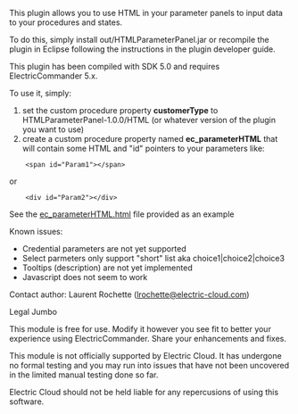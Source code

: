 This plugin allows you to use HTML in your parameter panels to input data to your procedures and states.

To do this, simply install out/HTMLParameterPanel.jar or recompile the plugin in Eclipse following the instructions in the plugin developer guide. 

This plugin has been compiled with SDK 5.0 and requires ElectricCommander 5.x.

To use it, simply:

1. set the custom procedure property **customerType** to HTMLParameterPanel-1.0.0/HTML (or whatever version of the plugin you want to use)
2. create a custom procedure property named **ec_parameterHTML** that will contain some HTML and "id" pointers to your parameters like:
```
	<span id="Param1"></span>
```
or
```
	<div id="Param2"></div>
```

See the [ec_parameterHTML.html](blob/master/ec_parameterHTML.html) file provided as an example

Known issues:
 * Credential parameters are not yet supported
 * Select parmeters only support "short" list aka choice1|choice2|choice3
 * Tooltips (description) are not yet implemented
 * Javascript does not seem to work

Contact author: Laurent Rochette (lrochette@electric-cloud.com)

Legal Jumbo

This module is free for use. Modify it however you see fit to better your experience using ElectricCommander. Share your enhancements and fixes.

This module is not officially supported by Electric Cloud. It has undergone no formal testing and you may run into issues that have not been uncovered in the limited manual testing done so far.

Electric Cloud should not be held liable for any repercusions of using this software.